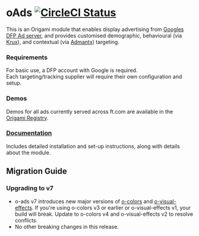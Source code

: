 # oAds [![CircleCI Status](https://circleci.com/gh/Financial-Times/o-ads.svg?style=shield&circle-token=36a37c6ca27a08408c2575c7834f5f6f5c5c9d21)](https://circleci.com/gh/Financial-Times/o-ads/tree/master)

This is an Origami module that enables display advertising from [Googles DFP Ad server](http://www.google.com/dfp), and provides customised demographic, behavioural (via [Krux](http://www.krux.com/)), and contextual (via [Admantx](http://admantx.com/)) targeting.

### Requirements
For basic use, a DFP account with Google is required.  
Each targeting/tracking supplier will require their own configuration and setup.

### Demos
Demos for all ads currently served across ft.com are available in the [Origami Registry](http://registry.origami.ft.com/components/o-ads).

### [Documentation](https://financial-times.github.io/o-ads)
Includes detailed installation and set-up instructions, along with details about the module.

## Migration Guide

### Upgrading to v7

  - o-ads v7 introduces new major versions of [o-colors](https://registry.origami.ft.com/components/o-colors) and [o-visual-effects](https://registry.origami.ft.com/components/o-visual-effects). If you're using o-colors v3 or earlier or o-visual-effects v1, your build will break. Update to o-colors v4 and o-visual-effects v2 to resolve conflicts.
  - No other breaking changes in this release.

